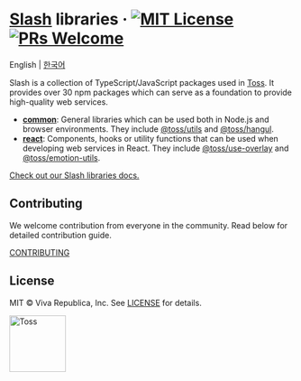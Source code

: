 # [Slash](https://slash.page) libraries &middot; [![MIT License](https://img.shields.io/badge/license-MIT-blue.svg)](https://github.com/toss/slash/blob/main/LICENSE) [![PRs Welcome](https://img.shields.io/badge/PRs-welcome-brightgreen.svg)](https://github.com/toss/slash/blob/main/CONTRIBUTING.md)

English | [한국어](./README-ko_kr.md)

Slash is a collection of TypeScript/JavaScript packages used in [Toss](https://toss.im). It provides over 30 npm packages which can serve as a foundation to provide high-quality web services.

- [**common**](https://github.com/toss/slash/blob/main/packages/common): General libraries which can be used both in Node.js and browser environments. They include [@toss/utils](https://github.com/toss/slash/blob/main/packages/utils) and [@toss/hangul](https://github.com/toss/slash/blob/main/packages/common/hangul).
- [**react**](https://github.com/toss/slash/blob/main/packages/react): Components, hooks or utility functions that can be used when developing web services in React. They include [@toss/use-overlay](https://github.com/toss/slash/blob/main/packages/react/use-overlay) and [@toss/emotion-utils](https://github.com/toss/slash/blob/main/packages/react/emotion-utils).

[Check out our Slash libraries docs.](https://slash.page)

## Contributing

We welcome contribution from everyone in the community. Read below for detailed contribution guide.

[CONTRIBUTING](./.github/CONTRIBUTING.md)

## License

MIT © Viva Republica, Inc. See [LICENSE](./LICENSE) for details.

<img src="https://static.toss.im/logos/png/4x/logo-toss.png" alt="Toss" width="100" />
